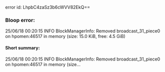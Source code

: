 error id: LhpbC4zaSz3b6cWVV82EkQ==
### Bloop error:

25/06/18 00:20:15 INFO BlockManagerInfo: Removed broadcast_31_piece0 on hpomen:46517 in memory (size: 15.0 KiB, free: 4.5 GiB)
#### Short summary: 

25/06/18 00:20:15 INFO BlockManagerInfo: Removed broadcast_31_piece0 on hpomen:46517 in memory (size...